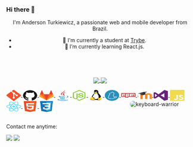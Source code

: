 ### Hi there 👋

<header>
  <p>I'm Anderson Turkiewicz, a passionate web and mobile developer from Brazil.</p>
  <ul>
    <li>🔭 I'm currently a student at <a href="https://www.betrybe.com/" target="_blank">Trybe</a>.</li>
    <li>🌱 I’m currently learning React.js.</li>
  </ul>
</header>
<br>
<main align="center">
  <a href="https://github.com/andersontrkz/">
    <img align="center" height="136em" src="https://github-readme-stats.vercel.app/api?username=andersontrkz&hide=stars,issues&count_private=true&show_icons=true&include_all_commits=true&theme=vision-friendly-dark" />
    <img align="center" height="136em" src="https://github-readme-stats.vercel.app/api/top-langs/?username=andersontrkz&layout=compact&theme=vision-friendly-dark" />
  </a>
</main>

<footer>
  <div style="display: inline_block"><br>
    <a href="https://github.com/andersontrkz/">
      <link rel="stylesheet" href="https://cdn.jsdelivr.net/gh/devicons/devicon@v2.11.0/devicon.min.css">
      <img align="center" alt="css" height="30" width="40" src="https://raw.githubusercontent.com/devicons/devicon/master/icons/git/git-original.svg">
      <img align="center" alt="css" height="30" width="40" src="https://raw.githubusercontent.com/devicons/devicon/master/icons/github/github-original.svg">
      <img align="center" alt="css" height="30" width="40" src="https://raw.githubusercontent.com/devicons/devicon/master/icons/gitlab/gitlab-original.svg">
      <img align="center" alt="css" height="30" width="40" src="https://raw.githubusercontent.com/devicons/devicon/master/icons/java/java-original.svg">
      <img align="center" alt="css" height="30" width="40" src="https://raw.githubusercontent.com/devicons/devicon/master/icons/nodejs/nodejs-original.svg">
      <img align="center" alt="css" height="30" width="40" src="https://raw.githubusercontent.com/devicons/devicon/master/icons/linux/linux-original.svg">
      <img align="center" alt="css" height="30" width="40" src="https://raw.githubusercontent.com/devicons/devicon/master/icons/yarn/yarn-original.svg">
      <img align="center" alt="css" height="30" width="40" src="https://raw.githubusercontent.com/devicons/devicon/master/icons/npm/npm-original-wordmark.svg">
      <img align="center" alt="css" height="30" width="40" src="https://raw.githubusercontent.com/devicons/devicon/master/icons/moodle/moodle-original.svg">
      <img align="center" alt="css" height="30" width="40" src="https://raw.githubusercontent.com/devicons/devicon/master/icons/visualstudio/visualstudio-plain.svg">
      <img align="center" alt="js" height="30" width="40" src="https://raw.githubusercontent.com/devicons/devicon/master/icons/javascript/javascript-plain.svg">
      <img align="center" alt="react" height="30" width="40" src="https://raw.githubusercontent.com/devicons/devicon/master/icons/react/react-original.svg">
      <img align="center" alt="html" height="30" width="40" src="https://raw.githubusercontent.com/devicons/devicon/master/icons/html5/html5-original.svg">
      <img align="center" alt="css" height="30" width="40" src="https://raw.githubusercontent.com/devicons/devicon/master/icons/css3/css3-original.svg">
      <img width="172em" align="right" alt="keyboard-warrior" src="https://i.imgur.com/t51HrPx.gif" style="border-radius: 30px">
    </a>
  </div>

  ##
  
  <div>
    <p>Contact me anytime:</p>
    <a href = "mailto: trkz.anderson@gmail.com"><img src="https://img.shields.io/badge/-Gmail-%23EA4335?style=for-the-badge&logo=gmail&logoColor=white" target="_blank"></a>
    <a href="https://www.linkedin.com/in/anderson-trkz/" target="_blank"><img src="https://img.shields.io/badge/-LinkedIn-%230077B5?style=for-the-badge&logo=linkedin&logoColor=white" target="_blank"></a>
  </div>
</footer>
